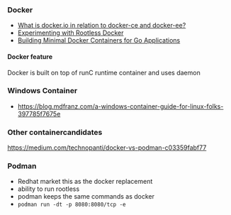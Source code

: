 
### Docker

* [What is docker.io in relation to docker-ce and docker-ee?](https://stackoverflow.com/questions/45023363/what-is-docker-io-in-relation-to-docker-ce-and-docker-ee)
* [Experimenting with Rootless Docker](https://me*dium.com/@tonistiigi/experimenting-with-rootless-docker-416c9ad8c0d6)
* [Building Minimal Docker Containers for Go Applications](https://www.cloudbees.com/blog/building-minimal-docker-containers-for-go-applications/)

#### Docker feature
Docker is built on top of runC runtime container and uses daemon



### Windows Container
* https://blog.mdfranz.com/a-windows-container-guide-for-linux-folks-397785f7675e

### Other containercandidates
https://medium.com/technopanti/docker-vs-podman-c03359fabf77

### Podman
* Redhat market this as the docker replacement
* ability to run rootless
* podman keeps the same commands as docker
* ```podman run -dt -p 8080:8080/tcp -e```
